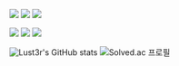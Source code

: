 <a href="" target="_blank"><img src="https://img.shields.io/badge/Apple-ffffff?style=flat&logo=Apple&logoColor=000000"/></a>
<a href="" target="_blank"><img src="https://img.shields.io/badge/Xcode-ffffff?style=flat&logo=Xcode&logoColor=blue"/></a>
<a href="" target="_blank"><img src="https://img.shields.io/badge/Swift-ffffff?style=flat&logo=Swift&logoColor=f9584b"/></a>

<a href="" target="_blank"><img src="https://img.shields.io/badge/Android Studio-ffffff?style=flat&logo=Android Studio&logoColor=green"/></a>
<a href="" target="_blank"><img src="https://img.shields.io/badge/Flutter-ffffff?style=flat&logo=Flutter&logoColor=blue"/></a>
<a href="" target="_blank"><img src="https://img.shields.io/badge/Firebase-ffffff?style=flat&logo=Firebase&logoColor=f9584b"/></a>

![Lust3r's GitHub stats](https://github-readme-stats.vercel.app/api?username=llimental&show_icons=true&theme=react&count_private=true)
![Solved.ac 프로필](http://mazassumnida.wtf/api/v2/generate_badge?boj=h2dden)